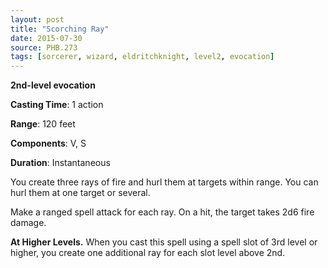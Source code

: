 ```yaml
---
layout: post
title: "Scorching Ray"
date: 2015-07-30
source: PHB.273
tags: [sorcerer, wizard, eldritchknight, level2, evocation]
---
```


**2nd-level evocation**

**Casting Time**: 1 action

**Range**: 120 feet

**Components**: V, S

**Duration**: Instantaneous

You create three rays of fire and hurl them at targets within range. You can hurl them at one target or several.

Make a ranged spell attack for each ray. On a hit, the target takes 2d6 fire damage.

**At Higher Levels.** When you cast this spell using a spell slot of 3rd level or higher, you create one additional ray for each slot level above 2nd.
